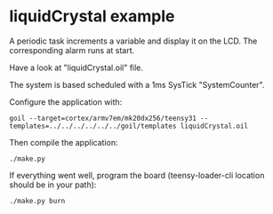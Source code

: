 # liquidCrystal example

A periodic task increments a variable and display it on the LCD. 
The corresponding alarm runs at start.

Have a look at "liquidCrystal.oil" file.

The system is based scheduled with a 1ms SysTick "SystemCounter".

Configure the application with:

`goil --target=cortex/armv7em/mk20dx256/teensy31 --templates=../../../../../../goil/templates liquidCrystal.oil`

Then compile the application:

`./make.py`

If everything went well, program the board (teensy-loader-cli location should be in your path):

`./make.py burn`
